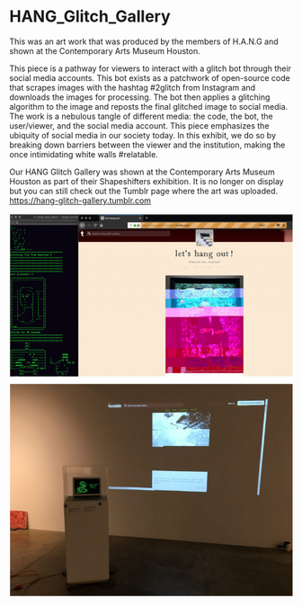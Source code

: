 # HANG_Glitch_Gallery
This was an art work that was produced by the members of H.A.N.G and shown at the Contemporary Arts Museum Houston.

This piece is a pathway for viewers to interact with a glitch bot through their social media accounts. This bot exists as a patchwork of open-source code that scrapes images with the hashtag #2glitch from Instagram and downloads the images for processing. The bot then applies a glitching algorithm to the image and reposts the final glitched image to social media. The work is a nebulous tangle of different media: the code, the bot, the user/viewer, and the social media account. This piece emphasizes the ubiquity of social media in our society today. In this exhibit, we do so by breaking down barriers between the viewer and the institution, making the once intimidating white walls #relatable.

Our HANG Glitch Gallery was shown at the Contemporary Arts Museum Houston as part of their Shapeshifters exhibition. It is no longer on display but you can still check out the Tumblr page where the art was uploaded. https://hang-glitch-gallery.tumblr.com


![](https://github.com/MikeBeradino/HANG_Glitch_Gallery/blob/master/install_shot.png)
